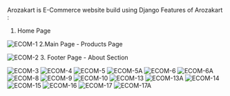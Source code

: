 Arozakart is E-Commerce website build using Django
Features of Arozakart :
1. Home Page
   
![ECOM-1](https://github.com/Suryaprabha1030/E-Commerce-Website/assets/149596831/c94ea2f6-b029-478b-8804-65d8c323fb2a)
2.Main Page - Products Page

![ECOM-2](https://github.com/Suryaprabha1030/E-Commerce-Website/assets/149596831/73882bcd-8f62-4518-a1fc-310b056c690d)
3. Footer Page - About Section

![ECOM-3](https://github.com/Suryaprabha1030/E-Commerce-Website/assets/149596831/fb15029e-4f62-4262-9619-9b093ba3903d)
![ECOM-4](https://github.com/Suryaprabha1030/E-Commerce-Website/assets/149596831/6f939050-5a0a-4d65-9e40-ee960995feaf)
![ECOM-5](https://github.com/Suryaprabha1030/E-Commerce-Website/assets/149596831/8b67586d-0da0-4dff-a75c-e6ab9208424d)
![ECOM-5A](https://github.com/Suryaprabha1030/E-Commerce-Website/assets/149596831/d8f1a6c8-f325-4bc5-aabd-d6c65f6bd427)
![ECOM-6](https://github.com/Suryaprabha1030/E-Commerce-Website/assets/149596831/d2bb24d4-6a15-4106-8c33-f6b1cfcbcc82)
![ECOM-6A](https://github.com/Suryaprabha1030/E-Commerce-Website/assets/149596831/7817888e-82d8-4673-8fe4-c890dc1de028)
![ECOM-8](https://github.com/Suryaprabha1030/E-Commerce-Website/assets/149596831/6750a53f-7b70-4503-8029-2eed3ce36d7a)
![ECOM-9](https://github.com/Suryaprabha1030/E-Commerce-Website/assets/149596831/b4949f49-5574-4867-9a50-ea37f03da404)
![ECOM-10](https://github.com/Suryaprabha1030/E-Commerce-Website/assets/149596831/fc68ac78-c08b-45d6-a323-cf20b92c9ea0)
![ECOM-13](https://github.com/Suryaprabha1030/E-Commerce-Website/assets/149596831/59a8051a-111b-4509-b8b4-934863b7137a)
![ECOM-13A](https://github.com/Suryaprabha1030/E-Commerce-Website/assets/149596831/11b103ff-3b1a-49ad-9a58-35a69ab13270)
![ECOM-14](https://github.com/Suryaprabha1030/E-Commerce-Website/assets/149596831/a267a693-af7d-4d72-be3a-5c90d06f0171)
![ECOM-15](https://github.com/Suryaprabha1030/E-Commerce-Website/assets/149596831/c58db2f4-cc0c-4ab8-a41c-a111f41595e6)
![ECOM-16](https://github.com/Suryaprabha1030/E-Commerce-Website/assets/149596831/c76a4037-f592-4f4e-af05-c6e2e78fea51)
![ECOM-17](https://github.com/Suryaprabha1030/E-Commerce-Website/assets/149596831/b2f7df44-e3de-4d47-97f5-79ed5ae9a3b9)
![ECOM-17A](https://github.com/Suryaprabha1030/E-Commerce-Website/assets/149596831/24367033-7c08-4ae3-901d-c8faab786de0)


